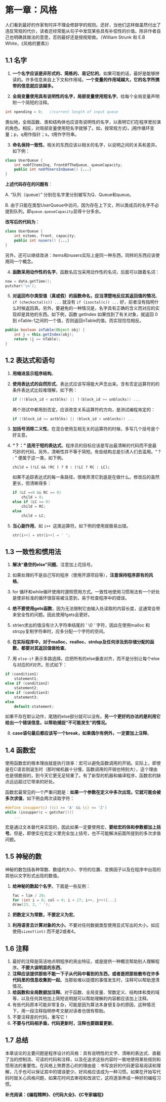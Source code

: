 # 第一章：风格

人们看到最好的作家有时并不理会修辞学的规则。还好，当他们这样做虽然付出了违反常规的代价，读者还经常能从句子中发现某些具有补偿性的价值。除非作者自己也明确其做法的意思，否则最好还是按规矩做。（William Strunk 和 E.B White，《风格的要素》）



## 1.1 名字

1.  **一个名字应该是非形式的、简练的、易记忆的**。如果可能的话，最好是能够拼读的。许多信息来自上下文和作用域。**一个变量的作用域越大，它的名字所携带的信息就应该越多。**

2.  **全局变量使用具有说明性的名字，局部变量使用短名字**。给每个全局变量声明附一个简短的注释。

   ```c
   int npending = 0;   //current length of input queue
   ```

   类似地，全局函数、类和结构体也应该有说明性的名字，以表明它们在程序里扮演的角色。相反，对局部变量使用短名字就够了。如，按常规方式i，j用作循环变量；p，q用作指针；s，t用作字符串。

3.  **命名保持一致性**。相关的东西应该以相关的名字，以说明之间的关系和差异。如下例：

   ```java
   class UserQueue {
       int noOfItemsInq, frontOfTheQueue, queueCapacity;
       public int noOfUsersInQueue() {...}
   }
   ```

   **上述代码存在的问题有**：

   A.  “队列（queue）” 分别在名字里分别被写为Q、Queue和queue。

   B. 由于只能在类型UserQueue中访问，因为存在上下文，所以类成员的名字不必提到队列。即`queue.queueCapacity`显得十分多余。

   **改写后的代码为**：

   ```java
   class UserQueue {
       int nitems, front, capacity;
       public int nusers() {...}
   }
   ```

   另外，还可以继续改进：items和nusers实际上是同一种东西，同样的东西应该使用同一个概念。

4.  **函数采用动作性的名字**。函数名应当采用动作性的名词，后面可以跟着名词：

   ```c
   now = data.getTime();
   putchar('\n');
   ```

5.  **对返回布尔类型值（真或假）的函数命名，应当清楚地反应其返回值的情况**。`if (checkoctal(c)) ...`  就没有 `if (isoctal(c)) ...`  好，前者没有指明什么时候返回真。另外，要避免的一种情况是，名字具有正确的含义而对应的实现却是其他的东西。如下例，函数 getIndex 如果找到了有关对象，就返回 0到 nTable-1之间的一个值，否则返回nTable的值。而实现恰恰相反。

   ```java
   public boolean inTable(Object obj) {
       int j = this.getIndex(obj);
       return (j == nTable);
   }
   ```



## 1.2 表达式和语句

1. **用缩进显示程序结构**。

2. **使用表达式的自然形式**。表达式应该写得能大声念出来。含有否定运算符的的条件表达式比较难理解，如下例：

   ```c
   if (!(block_id < actblks) || ！(block_id >= unblocks)) ...
   ```

   两个测试中都用到否定，应该改变关系运算符的方向，是测试编程肯定的：

   ```c
   if ((block_id >= actblks) || (block_id < unblocks)) ...
   ```

3.  **加括号消除二义性**。在混合使用互相无关的运算符的时候，多写几个括号是个好主意。

4. **“？：” 适用于短的表达式**。程序员的目标应该是写出最清晰的代码而不是最巧妙的代码，另外，清晰性并不等于简短。有些结构总是引诱人们去滥用。“ ? : ” 便属于这一类，如下例。

   ```
   child = (!LC && !RC ) ? 0 : (!LC ? RC : LC);
   ```

   如果不追踪表达式的每一条路径，很难弄清它到底是在做什么。修改后的虽然更长，但清晰得多：

   ```c
   if (LC ==0 && RC == 0)
       child = 0;
   else if (LC == 0)
       child = RC;
   else 
       child = LC;
   ```

5. **当心副作用**。如 `i++ `这类运算符。如下例的使用就极易出错。

   ```c
   str[i++] = str[i++] = ' ';
   ```

   

## 1.3 一致性和惯用法

1.  **解决“悬空的else”问题**。注意加上花括号。

2.  如果处理的不是自己写的程序（使用开源项目等），**注意保持程序原有的风格**。

3.  for 循环和while循环使用时遵照惯用方式。一致性地使用习惯用法有一个好处是使非标准的循环很容易被注意到，易于检查程序中的错误。

4.  **绝不要使用gets函数**，因为无法限制它由输入处读取的内容长度，这通常会带来安全性的问题。因此使用fgets会更好。

5.  strlen求出的值没有计入字符串结尾的 ' \0 ' 字符，因此在使用malloc 和 strcpy复制字符串时，应多分配一个字符的空间。

6.  **在实际程序中，对于malloc、realloc、strdup及任何涉及到存储分配的函数，都要对其返回值做检查**。

7.  用 `else-if` 表示多路选择。应把所有的else垂直对齐，而不是分别让每个else与对应的if对齐。形式如下：

   ```c
   if (condition1)
       statement1;
   else if (condition2)
       statement2;
   else if (condition3)
       statement3;
   else 
       default-statement;
   ```

   如果不存在默认动作，尾随的else部分就可以没有。**另一个更好的办法的是利用它给出一个错误信息，以帮助捕捉“不可能发生”的情况。**

8. **case语句最后都应该写一个break，如果偶尔有例外，一定要加上注释**。



## 1.4 函数宏

使用函数宏的根本理由就是执行效率：宏可以避免函数调用的开销。实际上，即使是在C语言刚诞生时（那时候机器十分慢，函数调用的开销也特别大），这个理由也是很脆弱的，到今天它更无足轻重了。有了新型的机器和编译程序，函数宏的缺点远远超过它带来的好处。

函数宏最常见的一个严重问题是：**如果一个参数在定义中多次出现，它就可能会被多次求值**，如下例会两次读取字符：

```c
#define issupper(c) ((c) >= 'A' && (c) <= 'Z')
while (issupper(c = getchar())) 
    ...
```

宏是通过文本替代来实现的，因此如果一定要使用宏，**要给宏的体和参数都加上括号**。但是，即使实在宏定义里完全加上括号，也不可能解决前面所提到的多次求值问题。



## 1.5 神秘的数

神秘的数包括各种常数、数组的大小、字符的位置、变换因子以及在程序中出现的其他以文字形式出现的数值。

1. **给神秘的数起个名字**。下面是一些反例：

   ```c
   fac = lim / 20;
   for (int i = 0; col = 0; i < 27; i++, j++){...}
   draw(23, 2, ' ');
   ```

2. **把数定义为常数，不要定义为宏**。

3. **利用语言去计算对象的大小**。不要对任何数据类型使用显式写出的大小。如应使用`sizeof(int)` 而不是2或者4。



## 1.6 注释

1. 最好的注释是简洁地点明程序的突出特征，或是提供一种概览帮助别人理解程序。**不要大谈明显的东西**。
2. **注释应该提供那些不能一下子从代码中看到的东西，或者是把那些散布在许多代码里的信息收集到一起**。当那些难以捉摸的事情发生时，注释可以帮助澄清情况。
3. **给函数和全局数据加注释**。对于函数、全局变量、常数定义、结构体和类的域等，以及任何其他加上简短说明就可以帮助理解的内容都应该加上注释。
4. 有些代码原本可能非常复杂，可能是因为算法本身很复杂的原因，这种情况下，用一段注释指明参考文献对读者也很有帮助。
5. 不要注释差的代码，重写它！
6. **不要与代码相矛盾，代码更新时，注释也要跟着更新**。



## 1.7 总结

本章谈论的主要问题是程序设计的风格：具有说明性的文字、清晰的表达式、直截了当的控制流、可读的代码和注释，以及在追求这些内容时一致地使用某些规则和惯用法的重要性。在风格上煞费苦心的的理由是：书写良好的代码更容易阅读和理解，几乎也可以保证其中的错误更少。好风格应该成为一种习惯。如果在开始写代码时就关心风格问题，如果花时间去审视和改进它，这将逐渐养成一种好的编程习惯。



**补充阅读：《编程精粹》、《代码大全》、《C专家编程》**